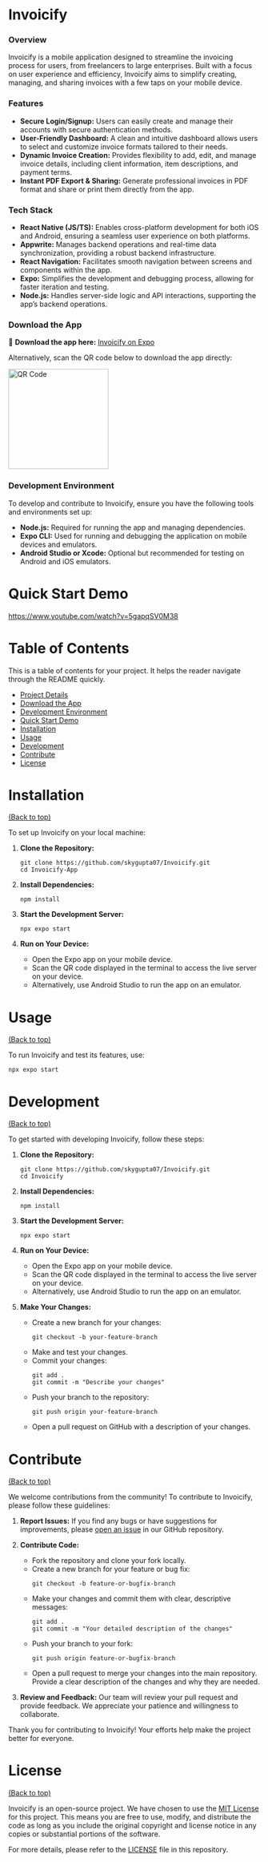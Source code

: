 # Invoicify

### Overview

Invoicify is a mobile application designed to streamline the invoicing process for users, from freelancers to large enterprises. Built with a focus on user experience and efficiency, Invoicify aims to simplify creating, managing, and sharing invoices with a few taps on your mobile device.

### Features

- **Secure Login/Signup:** Users can easily create and manage their accounts with secure authentication methods.
- **User-Friendly Dashboard:** A clean and intuitive dashboard allows users to select and customize invoice formats tailored to their needs.
- **Dynamic Invoice Creation:** Provides flexibility to add, edit, and manage invoice details, including client information, item descriptions, and payment terms.
- **Instant PDF Export & Sharing:** Generate professional invoices in PDF format and share or print them directly from the app.

### Tech Stack

- **React Native (JS/TS):** Enables cross-platform development for both iOS and Android, ensuring a seamless user experience on both platforms.
- **Appwrite:** Manages backend operations and real-time data synchronization, providing a robust backend infrastructure.
- **React Navigation:** Facilitates smooth navigation between screens and components within the app.
- **Expo:** Simplifies the development and debugging process, allowing for faster iteration and testing.
- **Node.js:** Handles server-side logic and API interactions, supporting the app’s backend operations.

### Download the App

📲 **Download the app here:** [Invoicify on Expo](https://expo.dev/accounts/nitin.jha/projects/reactNativeInvoice/builds/8bad1205-d78f-4a7c-b11e-a0a29a97c306)

Alternatively, scan the QR code below to download the app directly:

<img src="https://github.com/user-attachments/assets/4095e0bd-dfcc-4d74-8ba6-416bc3b67400" alt="QR Code" width="200"/>


### Development Environment

To develop and contribute to Invoicify, ensure you have the following tools and environments set up:

- **Node.js:** Required for running the app and managing dependencies.
- **Expo CLI:** Used for running and debugging the application on mobile devices and emulators.
- **Android Studio or Xcode:** Optional but recommended for testing on Android and iOS emulators.

# Quick Start Demo

https://www.youtube.com/watch?v=5gapqSV0M38


# Table of Contents

This is a table of contents for your project. It helps the reader navigate through the README quickly.

- [Project Details](#project-details)
- [Download the App](#download-the-app)
- [Development Environment](#development-environment)
- [Quick Start Demo](#quick-start-demo)
- [Installation](#installation)
- [Usage](#usage)
- [Development](#development)
- [Contribute](#contribute)
- [License](#license)



# Installation
[(Back to top)](#table-of-contents)

To set up Invoicify on your local machine:

1. **Clone the Repository:**
    ```shell
    git clone https://github.com/skygupta07/Invoicify.git
    cd Invoicify-App
    ```

2. **Install Dependencies:**
    ```shell
    npm install
    ```

3. **Start the Development Server:**
    ```shell
    npx expo start
    ```

4. **Run on Your Device:**
   - Open the Expo app on your mobile device.
   - Scan the QR code displayed in the terminal to access the live server on your device.
   - Alternatively, use Android Studio to run the app on an emulator.


# Usage
[(Back to top)](#table-of-contents)

To run Invoicify and test its features, use:

```shell
npx expo start
```


# Development
[(Back to top)](#table-of-contents)

To get started with developing Invoicify, follow these steps:

1. **Clone the Repository:**
    ```shell
    git clone https://github.com/skygupta07/Invoicify.git
    cd Invoicify
    ```

2. **Install Dependencies:**
    ```shell
    npm install
    ```

3. **Start the Development Server:**
    ```shell
    npx expo start
    ```

4. **Run on Your Device:**
   - Open the Expo app on your mobile device.
   - Scan the QR code displayed in the terminal to access the live server on your device.
   - Alternatively, use Android Studio to run the app on an emulator.

5. **Make Your Changes:**
   - Create a new branch for your changes:
     ```shell
     git checkout -b your-feature-branch
     ```
   - Make and test your changes.
   - Commit your changes:
     ```shell
     git add .
     git commit -m "Describe your changes"
     ```
   - Push your branch to the repository:
     ```shell
     git push origin your-feature-branch
     ```
   - Open a pull request on GitHub with a description of your changes.


# Contribute
[(Back to top)](#table-of-contents)

We welcome contributions from the community! To contribute to Invoicify, please follow these guidelines:

1. **Report Issues:** If you find any bugs or have suggestions for improvements, please [open an issue](https://github.com/skygupta07/Invoicify/issues) in our GitHub repository.

2. **Contribute Code:** 
   - Fork the repository and clone your fork locally.
   - Create a new branch for your feature or bug fix:
     ```shell
     git checkout -b feature-or-bugfix-branch
     ```
   - Make your changes and commit them with clear, descriptive messages:
     ```shell
     git add .
     git commit -m "Your detailed description of the changes"
     ```
   - Push your branch to your fork:
     ```shell
     git push origin feature-or-bugfix-branch
     ```
   - Open a pull request to merge your changes into the main repository. Provide a clear description of the changes and why they are needed.

3. **Review and Feedback:** Our team will review your pull request and provide feedback. We appreciate your patience and willingness to collaborate.

Thank you for contributing to Invoicify! Your efforts help make the project better for everyone.

# License
[(Back to top)](#table-of-contents)

Invoicify is an open-source project. We have chosen to use the [MIT License](https://opensource.org/licenses/MIT) for this project. This means you are free to use, modify, and distribute the code as long as you include the original copyright and license notice in any copies or substantial portions of the software.

For more details, please refer to the [LICENSE](LICENSE) file in this repository.



